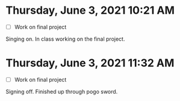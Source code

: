 # Thursday, June  3, 2021 10:21 AM
- [ ] Work on final project

Singing on. In class working on the final project. 

# Thursday, June  3, 2021 11:32 AM
- [ ] Work on final project 

Signing off. Finished up through pogo sword. 
